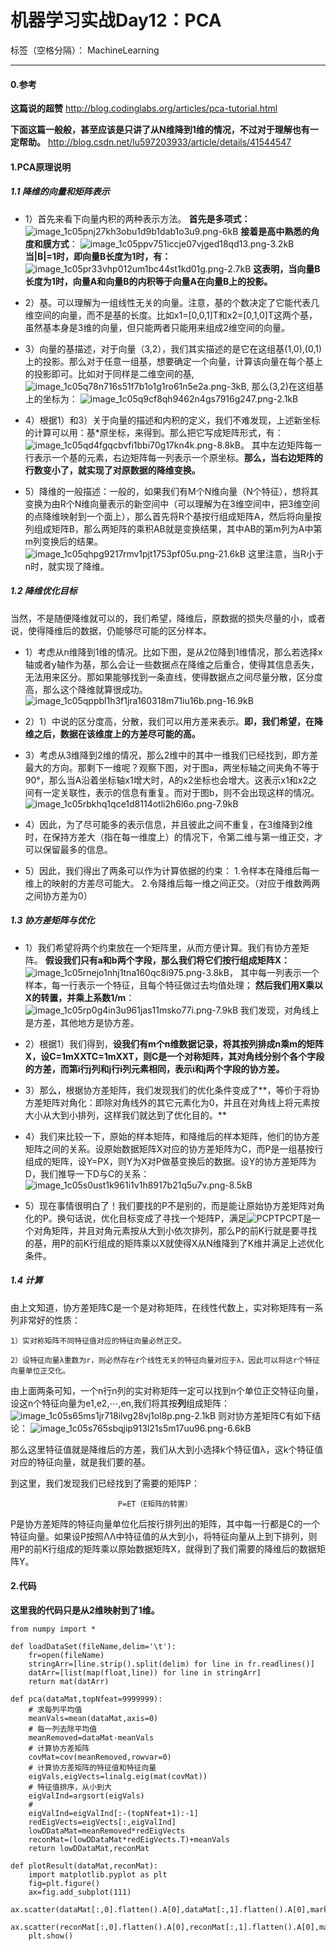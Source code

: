﻿# 机器学习实战Day12：PCA

标签（空格分隔）： MachineLearning

---

#### **0.参考**

**这篇说的超赞**
http://blog.codinglabs.org/articles/pca-tutorial.html

**下面这篇一般般，甚至应该是只讲了从N维降到1维的情况，不过对于理解也有一定帮助。**
http://blog.csdn.net/lu597203933/article/details/41544547

#### **1.PCA原理说明**

##### **1.1 降维的向量和矩阵表示**

* 1）首先来看下向量内积的两种表示方法。
**首先是多项式：**
![image_1c05pnj27kh3obu1d9b1dab1o3u9.png-6kB][1]
**接着是高中熟悉的角度和膜方式**：
![image_1c05ppv751iccje07vjged18qd13.png-3.2kB][2]
**当|B|=1时，即向量B长度为1时，有：**
![image_1c05pr33vhp012um1bc44st1kd01g.png-2.7kB][3]
**这表明，当向量B长度为1时，向量A和向量B的内积等于向量A在向量B上的投影。**

* 2）基。可以理解为一组线性无关的向量。注意，基的个数决定了它能代表几维空间的向量，而不是基的长度。比如x1=[0,0,1]T和x2=[0,1,0]T这两个基，虽然基本身是3维的向量，但只能两者只能用来组成2维空间的向量。

* 3）向量的基描述，对于向量（3,2），我们其实描述的是它在这组基(1,0),(0,1)上的投影。那么对于任意一组基，想要确定一个向量，计算该向量在每个基上的投影即可。比如对于同样是二维空间的基,
![image_1c05q78n716s51f7b1o1g1ro61n5e2a.png-3kB][4],
那么(3,2)在这组基上的坐标为：
![image_1c05q9cf8qh9462n4gs7916g247.png-2.1kB][5]

* 4）根据1）和3）关于向量的描述和内积的定义，我们不难发现，上述新坐标的计算可以用：基*原坐标，来得到。那么把它写成矩阵形式，有：
![image_1c05qd4fgqcbvfi1bbi70g17kn4k.png-8.8kB][6]。
其中左边矩阵每一行表示一个基的元素，右边矩阵每一列表示一个原坐标。**那么，当右边矩阵的行数变小了，就实现了对原数据的降维变换。**

* 5）降维的一般描述：一般的，如果我们有M个N维向量（N个特征），想将其变换为由R个N维向量表示的新空间中（可以理解为在3维空间中，把3维空间的点降维映射到一个面上），那么首先将R个基按行组成矩阵A，然后将向量按列组成矩阵B，那么两矩阵的乘积AB就是变换结果，其中AB的第m列为A中第m列变换后的结果。
![image_1c05qhpg9217rmv1pjt1753pf05u.png-21.6kB][7]
这里注意，当R小于n时，就实现了降维。

##### **1.2 降维优化目标**
当然，不是随便降维就可以的，我们希望，降维后，原数据的损失尽量的小，或者说，使得降维后的数据，仍能够尽可能的区分样本。

* 1）考虑从n维降到1维的情况。比如下图，是从2位降到1维情况，那么若选择x轴或者y轴作为基，那么会让一些数据点在降维之后重合，使得其信息丢失，无法用来区分。那如果能够找到一条直线，使得数据点之间尽量分散，区分度高，那么这个降维就算很成功。
![image_1c05qppbl1h3f1jra160318m71iu16b.png-16.9kB][8]

* 2）1）中说的区分度高，分散，我们可以用方差来表示。**即，我们希望，在降维之后，数据在该维度上的方差尽可能的高。**

* 3）考虑从3维降到2维的情况，那么2维中的其中一维我们已经找到，即方差最大的方向。那剩下一维呢？观察下图，对于图a，两坐标轴之间夹角不等于90°，那么当A沿着坐标轴x1增大时，A的x2坐标也会增大。这表示x1和x2之间有一定关联性，表示的信息有重复。而对于图b，则不会出现这样的情况。
![image_1c05rbkhq1qce1d8114otli2h6l6o.png-7.9kB][9]

* 4）因此，为了尽可能多的表示信息，并且彼此之间不重复，在3维降到2维时，在保持方差大（指在每一维度上）的情况下，令第二维与第一维正交，才可以保留最多的信息。

* 5）因此，我们得出了两条可以作为计算依据的约束：
    1.令样本在降维后每一维上的映射的方差尽可能大。
    2.令降维后每一维之间正交。（对应于维数两两之间协方差为0）

##### **1.3 协方差矩阵与优化**
* 1）我们希望将两个约束放在一个矩阵里，从而方便计算。我们有协方差矩阵。
    **假设我们只有a和b两个字段，那么我们将它们按行组成矩阵X：**
    ![image_1c05rnejo1nhj1tna160qc8i975.png-3.8kB][10]，
    其中每一列表示一个样本，每一行表示一个特征，且每个特征做过去均值处理；
    **然后我们用X乘以X的转置，并乘上系数1/m**：
    ![image_1c05rp0g4in3u961jas11msko77i.png-7.9kB][11]
    我们发现，对角线上是方差，其他地方是协方差。

* 2）根据1）我们得到，**设我们有m个n维数据记录，将其按列排成n乘m的矩阵X，设C=1mXXTC=1mXXT，则C是一个对称矩阵，其对角线分别个各个字段的方差，而第i行j列和j行i列元素相同，表示i和j两个字段的协方差。**

* 3）那么，根据协方差矩阵，我们发现我们的优化条件变成了**，等价于将协方差矩阵对角化：即除对角线外的其它元素化为0，并且在对角线上将元素按大小从大到小排列，这样我们就达到了优化目的。**

* 4）我们来比较一下，原始的样本矩阵，和降维后的样本矩阵，他们的协方差矩阵之间的关系。设原始数据矩阵X对应的协方差矩阵为C，而P是一组基按行组成的矩阵，设Y=PX，则Y为X对P做基变换后的数据。设Y的协方差矩阵为D，我们推导一下D与C的关系：
![image_1c05s0ust1k961i1v1h8917b21q5u7v.png-8.5kB][12]

* 5）现在事情很明白了！我们要找的P不是别的，而是能让原始协方差矩阵对角化的P。换句话说，优化目标变成了寻找一个矩阵P，满足![PCPTPCPT][13]是一个对角矩阵，并且对角元素按从大到小依次排列，那么P的前K行就是要寻找的基，用P的前K行组成的矩阵乘以X就使得X从N维降到了K维并满足上述优化条件。

##### **1.4 计算**
由上文知道，协方差矩阵C是一个是对称矩阵，在线性代数上，实对称矩阵有一系列非常好的性质：

    1）实对称矩阵不同特征值对应的特征向量必然正交。

    2）设特征向量λ重数为r，则必然存在r个线性无关的特征向量对应于λ，因此可以将这r个特征向量单位正交化。

由上面两条可知，一个n行n列的实对称矩阵一定可以找到n个单位正交特征向量，设这n个特征向量为e1,e2,⋯,en,我们将其按**列**组成矩阵：
![image_1c05s65ms1jr718ilvg28vj1ol8p.png-2.1kB][14]
则对协方差矩阵C有如下结论：
![image_1c05s765sbqjip913l21s5m17uu96.png-6.6kB][15]

那么这里特征值就是降维后的方差，我们从大到小选择k个特征值λ，这k个特征值对应的特征向量，就是我们要的基。

到这里，我们发现我们已经找到了需要的矩阵P：

                            P=ET（E矩阵的转置）

P是协方差矩阵的特征向量单位化后按行排列出的矩阵，其中每一行都是C的一个特征向量。如果设P按照ΛΛ中特征值的从大到小，将特征向量从上到下排列，则用P的前K行组成的矩阵乘以原始数据矩阵X，就得到了我们需要的降维后的数据矩阵Y。

#### **2.代码**
**这里我的代码只是从2维映射到了1维。**
``` PY
from numpy import *

def loadDataSet(fileName,delim='\t'):
    fr=open(fileName)
    stringArr=[line.strip().split(delim) for line in fr.readlines()]
    datArr=[list(map(float,line)) for line in stringArr]
    return mat(datArr)

def pca(dataMat,topNfeat=9999999):
    # 求每列平均值
    meanVals=mean(dataMat,axis=0)
    # 每一列去除平均值
    meanRemoved=dataMat-meanVals
    # 计算协方差矩阵
    covMat=cov(meanRemoved,rowvar=0)
    # 计算协方差矩阵的特征值和特征向量
    eigVals,eigVects=linalg.eig(mat(covMat))
    # 特征值排序，从小到大
    eigValInd=argsort(eigVals)
    #
    eigValInd=eigValInd[:-(topNfeat+1):-1]
    redEigVects=eigVects[:,eigValInd]
    lowDDataMat=meanRemoved*redEigVects
    reconMat=(lowDDataMat*redEigVects.T)+meanVals
    return lowDDataMat,reconMat

def plotResult(dataMat,reconMat):
    import matplotlib.pyplot as plt
    fig=plt.figure()
    ax=fig.add_subplot(111)
    ax.scatter(dataMat[:,0].flatten().A[0],dataMat[:,1].flatten().A[0],marker='^',s=90)
    ax.scatter(reconMat[:,0].flatten().A[0],reconMat[:,1].flatten().A[0],marker='o',s=90,c='red')
    plt.show()
```


  [1]: http://static.zybuluo.com/w460461339/023tcw5l5ggcpwongybo50vi/image_1c05pnj27kh3obu1d9b1dab1o3u9.png
  [2]: http://static.zybuluo.com/w460461339/9h5qi8o1k313sy8jznw4qstg/image_1c05ppv751iccje07vjged18qd13.png
  [3]: http://static.zybuluo.com/w460461339/vj0ygvj1gliz92z4o46t589l/image_1c05pr33vhp012um1bc44st1kd01g.png
  [4]: http://static.zybuluo.com/w460461339/v6xuytc5k3k20i9pcvgq5qs9/image_1c05q78n716s51f7b1o1g1ro61n5e2a.png
  [5]: http://static.zybuluo.com/w460461339/6o6pwhb0qhibv5hjg3y6wawk/image_1c05q9cf8qh9462n4gs7916g247.png
  [6]: http://static.zybuluo.com/w460461339/8km16h9cevluz76ekrkiszph/image_1c05qd4fgqcbvfi1bbi70g17kn4k.png
  [7]: http://static.zybuluo.com/w460461339/39o7wil5z9bzew0zvbrvdc6w/image_1c05qhpg9217rmv1pjt1753pf05u.png
  [8]: http://static.zybuluo.com/w460461339/p7xi8ckmosodjxqoh3vo6pu1/image_1c05qppbl1h3f1jra160318m71iu16b.png
  [9]: http://static.zybuluo.com/w460461339/y20h4hlvdq5xw10a51cglp1f/image_1c05rbkhq1qce1d8114otli2h6l6o.png
  [10]: http://static.zybuluo.com/w460461339/hz9vun1n62tns8mxz4zrtpir/image_1c05rnejo1nhj1tna160qc8i975.png
  [11]: http://static.zybuluo.com/w460461339/ugc66hbfhklazmy57yionwis/image_1c05rp0g4in3u961jas11msko77i.png
  [12]: http://static.zybuluo.com/w460461339/ysun77lzsxyl6gw75pj9kdnf/image_1c05s0ust1k961i1v1h8917b21q5u7v.png
  [13]: http://static.zybuluo.com/w460461339/fd7paewnqjauxsea1w07ag99/image_1c05s3n4ut6g8ljgbr1jj519en8c.png
  [14]: http://static.zybuluo.com/w460461339/ynvvbynknvrnepty35l1zgyq/image_1c05s65ms1jr718ilvg28vj1ol8p.png
  [15]: http://static.zybuluo.com/w460461339/s52ib1ssb9vd2q8l3ff85ouj/image_1c05s765sbqjip913l21s5m17uu96.png
